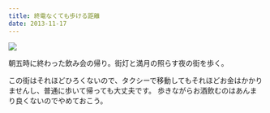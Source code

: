```yaml
---
title: 終電なくても歩ける距離
date: 2013-11-17
---
```


![](https://photos.xar.sh/20897734150_b1f556246a_b.jpg)


朝五時に終わった飲み会の帰り。街灯と満月の照らす夜の街を歩く。

この街はそれほどひろくないので、タクシーで移動してもそれほどお金はかかりませんし、普通に歩いて帰っても大丈夫です。
歩きながらお酒飲むのはあんまり良くないのでやめておこう。
